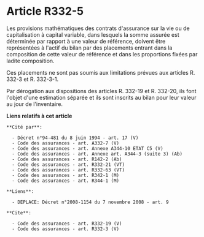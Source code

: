 # Article R332-5

Les provisions mathématiques des contrats d'assurance sur la vie ou de capitalisation à capital variable, dans lesquels la
somme assurée est déterminée par rapport à une valeur de référence, doivent être représentées à l'actif du bilan par des
placements entrant dans la composition de cette valeur de référence et dans les proportions fixées par ladite composition. 

Ces placements ne sont pas soumis aux limitations prévues aux articles R. 332-3 et R. 332-3-1. 

Par dérogation aux dispositions des articles R. 332-19 et R. 332-20, ils font l'objet d'une estimation séparée et ils sont
inscrits au bilan pour leur valeur au jour de l'inventaire.

**Liens relatifs à cet article**

	**Cité par**:

	  - Décret n°94-481 du 8 juin 1994 - art. 17 (V)
	  - Code des assurances - art. A332-7 (V)
	  - Code des assurances - art. Annexe A344-10 ETAT C5 (V)
	  - Code des assurances - art. Annexe art. A344-3 (suite 3) (Ab)
	  - Code des assurances - art. R142-2 (Ab)
	  - Code des assurances - art. R332-21 (VT)
	  - Code des assurances - art. R332-63 (VT)
	  - Code des assurances - art. R342-1 (M)
	  - Code des assurances - art. R344-1 (M)

	**Liens**:

	  - DEPLACE: Décret n°2008-1154 du 7 novembre 2008 - art. 9

	**Cite**:

	  - Code des assurances - art. R332-19 (V)
	  - Code des assurances - art. R332-3 (V)
